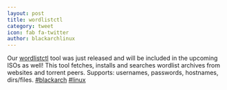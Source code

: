 ```yaml
---
layout: post
title: wordlistctl
category: tweet
icon: fab fa-twitter
author: blackarchlinux
---
```


Our [wordlistctl](https://github.com/BlackArch/wordlistctl) tool was just released and will be included in the upcoming ISOs as well! This tool fetches, installs and searches wordlist archives from websites and torrent peers. Supports: usernames, passwords, hostnames, dirs/files.
[#blackarch](https://twitter.com/hashtag/blackarch?src=hash) [#linux](https://twitter.com/hashtag/linux?src=hash)
